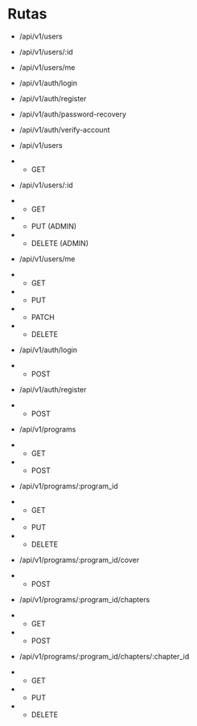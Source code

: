 # Rutas

- /api/v1/users
- /api/v1/users/:id
- /api/v1/users/me

- /api/v1/auth/login
- /api/v1/auth/register
- /api/v1/auth/password-recovery
- /api/v1/auth/verify-account

- /api/v1/users
- - GET 

- /api/v1/users/:id
- - GET  
- - PUT (ADMIN)
- - DELETE (ADMIN)

- /api/v1/users/me
- - GET
- - PUT
- - PATCH
- - DELETE

- /api/v1/auth/login
- - POST

- /api/v1/auth/register
- - POST

- /api/v1/programs
- - GET 
- - POST

- /api/v1/programs/:program_id
- - GET
- - PUT
- - DELETE

- /api/v1/programs/:program_id/cover
- - POST

- /api/v1/programs/:program_id/chapters
- - GET 
- - POST

- /api/v1/programs/:program_id/chapters/:chapter_id
- - GET
- - PUT
- - DELETE